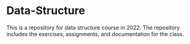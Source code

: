 # Data-Structure
This is a repository for data structure course in 2022. The repository includes the exercises, assignments, and documentation for the class.

